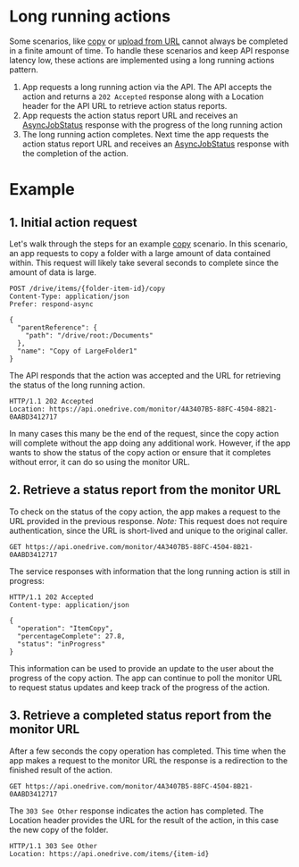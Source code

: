 # Long running actions

Some scenarios, like [copy](../api/driveitem-copy.md) or [upload from URL](../api/driveitem-upload-url.md) cannot always be completed in a finite amount of time.
To handle these scenarios and keep API response latency low, these actions are implemented using a long running actions pattern.

1. App requests a long running action via the API. The API accepts the action and returns a `202 Accepted` response along with a Location header for the API URL to retrieve action status reports.
2. App requests the action status report URL and receives an [AsyncJobStatus](../resources/asyncJobStatus.md) response with the progress of the long running action
3. The long running action completes. Next time the app requests the action status report URL and receives an [AsyncJobStatus](../resources/asyncJobStatus.md) response with the completion of the action.

# Example

## 1. Initial action request
Let's walk through the steps for an example [copy](../api/driveitem-copy.md) scenario.
In this scenario, an app requests to copy a folder with a large amount of data contained within.
This request will likely take several seconds to complete since the amount of data is large.

<!-- { "blockType": "request", "name": "lro-copy-item-example", "scopes": "files.readwrite" } -->
```http
POST /drive/items/{folder-item-id}/copy
Content-Type: application/json
Prefer: respond-async

{
  "parentReference": {
    "path": "/drive/root:/Documents"
  },
  "name": "Copy of LargeFolder1"
}
```

The API responds that the action was accepted and the URL for retrieving the status of the long running action.

<!-- { "blockType": "response" } -->
```http
HTTP/1.1 202 Accepted
Location: https://api.onedrive.com/monitor/4A3407B5-88FC-4504-8B21-0AABD3412717
```

In many cases this many be the end of the request, since the copy action will complete without the app doing any additional work.
However, if the app wants to show the status of the copy action or ensure that it completes without error, it can do so using the monitor URL.

## 2. Retrieve a status report from the monitor URL

To check on the status of the copy action, the app makes a request to the URL provided in the previous response.
*Note:* This request does not require authentication, since the URL is short-lived and unique to the original caller. 

<!-- { "blockType": "request", "name": "lro-check-status", "scopes": "files.readwrite" } -->
```http
GET https://api.onedrive.com/monitor/4A3407B5-88FC-4504-8B21-0AABD3412717
```

The service responses with information that the long running action is still in progress:

<!-- { "blockType": "response", "@odata.type": "oneDrive.asyncOperationStatus" } -->
```http
HTTP/1.1 202 Accepted
Content-type: application/json

{
  "operation": "ItemCopy",
  "percentageComplete": 27.8,
  "status": "inProgress"
}
```

This information can be used to provide an update to the user about the progress of the copy action.
The app can continue to poll the monitor URL to request status updates and keep track of the progress of the action.

## 3. Retrieve a completed status report from the monitor URL

After a few seconds the copy operation has completed.
This time when the app makes a request to the monitor URL the response is a redirection to the finished result of the action.

<!-- { "blockType": "request", "name": "lro-check-status-complete", "scopes": "files.readwrite" } -->
```http
GET https://api.onedrive.com/monitor/4A3407B5-88FC-4504-8B21-0AABD3412717
```

The `303 See Other` response indicates the action has completed.
The Location header provides the URL for the result of the action, in this case the new copy of the folder.

<!-- { "blockType": "response", "@odata.type": "oneDrive.asyncOperationStatus" } -->
```http
HTTP/1.1 303 See Other
Location: https://api.onedrive.com/items/{item-id}
```



<!-- {
  "type": "#page.annotation",
  "description": "Monitor the progress of long-running actions in the API.",
  "keywords": "monitor,long,running,operation,action",
  "section": "documentation",
  "tocPath": "Concepts/Long running actions"
} -->
